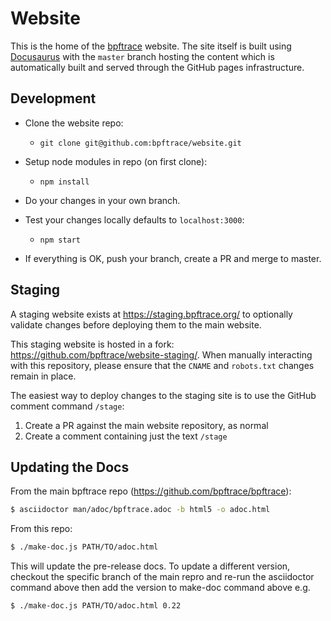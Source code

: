 # Website

This is the home of the [bpftrace](https://bpftrace.org) website. The site itself is built using [Docusaurus](https://docusaurus.io/) with the `master` branch hosting the content which is automatically built and served through the GitHub pages infrastructure.

## Development

- Clone the website repo:
	- `git clone git@github.com:bpftrace/website.git`

- Setup node modules in repo (on first clone):
	- `npm install`

- Do your changes in your own branch.

- Test your changes locally defaults to `localhost:3000`:
	- `npm start`

- If everything is OK, push your branch, create a PR and merge to master.

## Staging

A staging website exists at https://staging.bpftrace.org/ to optionally validate changes before deploying them to the main website.

This staging website is hosted in a fork: https://github.com/bpftrace/website-staging/. When manually interacting with this repository, please ensure that the `CNAME` and `robots.txt` changes remain in place.

The easiest way to deploy changes to the staging site is to use the GitHub comment command `/stage`:
1. Create a PR against the main website repository, as normal
2. Create a comment containing just the text `/stage`

## Updating the Docs

From the main bpftrace repo (https://github.com/bpftrace/bpftrace):
```bash
$ asciidoctor man/adoc/bpftrace.adoc -b html5 -o adoc.html
```

From this repo:
```bash
$ ./make-doc.js PATH/TO/adoc.html
```

This will update the pre-release docs. To update a different version,
checkout the specific branch of the main repro and re-run the asciidoctor
command above then add the version to make-doc command above e.g.

```bash
$ ./make-doc.js PATH/TO/adoc.html 0.22
``` 

